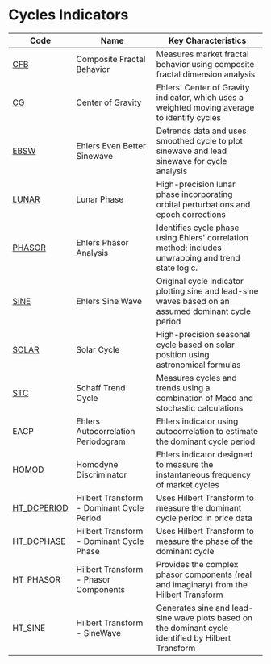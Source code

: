 # Cycles Indicators

| Code | Name | Key Characteristics |
| ------------ | --------------------------------------- | --------------------------------------------------------------------------------------- |
| [CFB](/indicators/cycles/cfb.md) | Composite Fractal Behavior | Measures market fractal behavior using composite fractal dimension analysis |
| [CG](/indicators/cycles/cg.md) | Center of Gravity | Ehlers' Center of Gravity indicator, which uses a weighted moving average to identify cycles |
| [EBSW](/indicators/cycles/ebsw.md) | Ehlers Even Better Sinewave | Detrends data and uses smoothed cycle to plot sinewave and lead sinewave for cycle analysis |
| [LUNAR](/indicators/cycles/lunar.md) | Lunar Phase | High-precision lunar phase incorporating orbital perturbations and epoch corrections |
| [PHASOR](/indicators/cycles/phasor.md) | Ehlers Phasor Analysis | Identifies cycle phase using Ehlers' correlation method; includes unwrapping and trend state logic. |
| [SINE](/indicators/cycles/sine.md) | Ehlers Sine Wave | Original cycle indicator plotting sine and lead-sine waves based on an assumed dominant cycle period |
| [SOLAR](/indicators/cycles/solar.md) | Solar Cycle | High-precision seasonal cycle based on solar position using astronomical formulas |
| [STC](/indicators/cycles/stc.md) | Schaff Trend Cycle | Measures cycles and trends using a combination of Macd and stochastic calculations |
| EACP | Ehlers Autocorrelation Periodogram | Ehlers indicator using autocorrelation to estimate the dominant cycle period |
| HOMOD | Homodyne Discriminator | Ehlers indicator designed to measure the instantaneous frequency of market cycles |
| [HT_DCPERIOD](/indicators/cycles/ht_dcperiod.md) | Hilbert Transform - Dominant Cycle Period | Uses Hilbert Transform to measure the dominant cycle period in price data |
| HT_DCPHASE | Hilbert Transform - Dominant Cycle Phase | Uses Hilbert Transform to measure the phase of the dominant cycle |
| HT_PHASOR | Hilbert Transform - Phasor Components | Provides the complex phasor components (real and imaginary) from the Hilbert Transform |
| HT_SINE | Hilbert Transform - SineWave | Generates sine and lead-sine wave plots based on the dominant cycle identified by Hilbert Transform |
